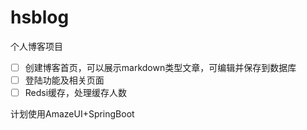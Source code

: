 # hsblog

个人博客项目

- [ ] 创建博客首页，可以展示markdown类型文章，可编辑并保存到数据库
- [ ] 登陆功能及相关页面
- [ ] Redsi缓存，处理缓存人数

计划使用AmazeUI+SpringBoot